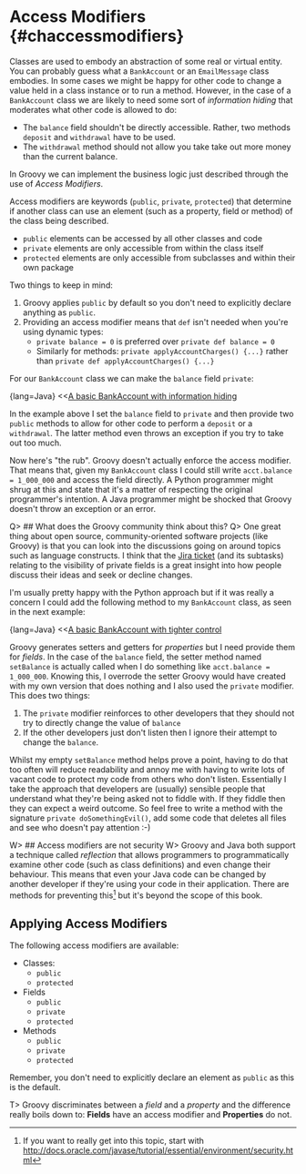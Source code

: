 # Access Modifiers {#chaccessmodifiers}
Classes are used to embody an abstraction of some real or virtual entity. You can probably guess what a `BankAccount` or an `EmailMessage` class embodies. In some cases we might be happy for other code to change a value held in a class instance or to run a method. However, in the case of a `BankAccount` class we are likely to need some sort of _information hiding_ that moderates what other code is allowed to do:

* The `balance` field shouldn't be directly accessible. Rather, two methods `deposit` and `withdrawal` have to be used.
* The `withdrawal` method should not allow you take take out more money than the current balance.

In Groovy we can implement the business logic just described through the use of _Access Modifiers_.

Access modifiers are keywords (`public`, `private`, `protected`) that determine if another class can use an element (such as a property, field or method) of the class being described.

* `public` elements can be accessed by all other classes and code
* `private` elements are only accessible from within the class itself
* `protected` elements are only accessible from subclasses and within their own package

Two things to keep in mind:

1. Groovy applies `public` by default so you don't need to explicitly declare anything as `public`.
2. Providing an access modifier means that `def` isn't needed when you're using dynamic types:
    * `private balance = 0` is preferred over `private def balance = 0`
    * Similarly for methods: `private applyAccountCharges() {...}` rather than `private def applyAccountCharges() {...}`

For our `BankAccount` class we can make the `balance` field `private`:

{lang=Java}
<<[A basic BankAccount with information hiding](code/08/10/bank_account.groovy)

In the example above I set the `balance` field to `private` and then provide two `public` methods to allow for other code to perform a `deposit` or a `withdrawal`. The latter method even throws an exception if you try to take out too much.

Now here's "the rub". Groovy doesn't actually enforce the access modifier. That means that, given my `BankAccount` class I could still write `acct.balance = 1_000_000` and access the field directly. A Python programmer might shrug at this and state that it's a matter of respecting the original programmer's intention. A Java programmer might be shocked that Groovy doesn't throw an exception or an error.

Q> ## What does the Groovy community think about this?
Q> One great thing about open source, community-oriented software projects (like Groovy) is that you can look into the discussions going on around topics such as language constructs. I think that the [Jira ticket](https://issues.apache.org/jira/browse/GROOVY-3010) (and its subtasks) relating to the visibility of private fields is a great insight into how people discuss their ideas and seek or decline changes.

I'm usually pretty happy with the Python approach but if it was really a concern I could add the following method to my `BankAccount` class, as seen in the next example:

{lang=Java}
<<[A basic BankAccount with tighter control](code/08/10/bank_account2.groovy)

Groovy generates setters and getters for _properties_ but I need provide them for _fields_. In the case of the `balance` field, the setter method named `setBalance` is actually called when I do something like `acct.balance = 1_000_000`. Knowing this, I overrode the setter Groovy would have created with my own version that does nothing and I also used the `private` modifier. This does two things:

1. The `private` modifier reinforces to other developers that they should not try to directly change the value of `balance`
2. If the other developers just don't listen then I ignore their attempt to change the `balance`.

Whilst my empty `setBalance` method helps prove a point, having to do that too often will reduce readability and annoy me with having to write lots of vacant code to protect my code from others who don't listen. Essentially I take the approach that developers are (usually) sensible people that understand what they're being asked not to fiddle with. If they fiddle then they can expect a weird outcome. So feel free to write a method with the signature `private doSomethingEvil()`, add some code that deletes all files and see who doesn't pay attention :-)

W> ## Access modifiers are not security
W> Groovy and Java both support a technique called _reflection_ that allows programmers to programmatically examine other code (such as class definitions) and even change their behaviour. This means that even your Java code can be changed by another developer if they're using your code in their application. There are methods for preventing this[^securitymanager] but it's beyond the scope of this book.

[^securitymanager]: If you want to really get into this topic, start with <http://docs.oracle.com/javase/tutorial/essential/environment/security.html>

## Applying Access Modifiers
The following access modifiers are available:

* Classes:
    * `public`
    * `protected`
* Fields
    * `public`
    * `private`
    * `protected`
* Methods
    * `public`
    * `private`
    * `protected`

Remember, you don't need to explicitly declare an element as `public` as this is the default.

T> Groovy discriminates between a _field_ and a _property_ and the difference really boils down to: __Fields__ have an access modifier and __Properties__ do not.

